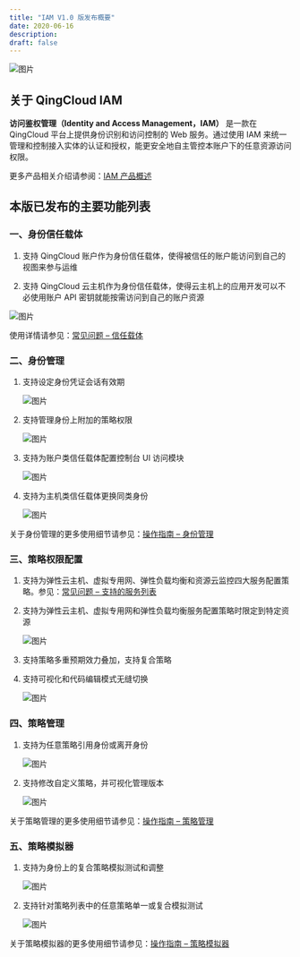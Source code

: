 ```yaml
---
title: "IAM V1.0 版发布概要"
date: 2020-06-16
description: 
draft: false
---
```


![图片](../../_images/iam.png)

## 关于 QingCloud IAM

**访问鉴权管理（Identity and Access Management，IAM）** 是一款在 QingCloud 平台上提供身份识别和访问控制的 Web 服务。通过使用 IAM 来统一管理和控制接入实体的认证和授权，能更安全地自主管控本账户下的任意资源访问权限。

更多产品相关介绍请参阅：[IAM 产品概述](../../introduction/product_features/)

## 本版已发布的主要功能列表

### 一、身份信任载体

1. 支持 QingCloud 账户作为身份信任载体，使得被信任的账户能访问到自己的视图来参与运维

2. 支持 QingCloud 云主机作为身份信任载体，使得云主机上的应用开发可以不必使用账户 API 密钥就能按需访问到自己的账户资源

![图片](../../_images/iamV11.png)

使用详情请参见：[常见问题 – 信任载体](../../faq/principal)

### 二、身份管理

1. 支持设定身份凭证会话有效期

    ![图片](../../_images/iamV12.png)

2. 支持管理身份上附加的策略权限

    ![图片](../../_images/iamV13.png)

3. 支持为账户类信任载体配置控制台 UI 访问模块

    ![图片](../../_images/iamV14.png)

4. 支持为主机类信任载体更换同类身份

    ![图片](../../_images/iamV15.png)

关于身份管理的更多使用细节请参见：[操作指南 – 身份管理](../../manual/role)

### 三、策略权限配置

1. 支持为弹性云主机、虚拟专用网、弹性负载均衡和资源云监控四大服务配置策略。参见：[常见问题 – 支持的服务列表](../../faq/supported_services)

2. 支持为弹性云主机、虚拟专用网和弹性负载均衡服务配置策略时限定到特定资源

    ![图片](../../_images/iamV16.png)

3. 支持策略多重预期效力叠加，支持复合策略

4. 支持可视化和代码编辑模式无缝切换

    ![图片](../../_images/iamV17.png)

### 四、策略管理

1. 支持为任意策略引用身份或离开身份

    ![图片](../../_images/iamV18.png)

2. 支持修改自定义策略，并可视化管理版本

    ![图片](../../_images/iamV19.png)

关于策略管理的更多使用细节请参见：[操作指南 – 策略管理](../../manual/policy)

### 五、策略模拟器

1. 支持为身份上的复合策略模拟测试和调整

    ![图片](../../_images/iamV20.png)

2. 支持针对策略列表中的任意策略单一或复合模拟测试

    ![图片](../../_images/iamV21.png)

关于策略模拟器的更多使用细节请参见：[操作指南 – 策略模拟器](../../manual/policies_simulate)